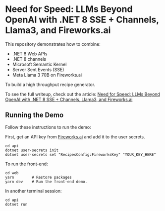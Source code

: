 # Need for Speed: LLMs Beyond OpenAI with .NET 8 SSE + Channels, Llama3, and Fireworks.ai

This repository demonstrates how to combine:

- .NET 8 Web APIs
- .NET 8 channels
- Microsoft Semantic Kernel
- Server Sent Events (SSE)
- Meta Llama 3 70B on Fireworks.ai

To build a high throughput recipe generator.

To see the full writeup, check out the article: [Need for Speed: LLMs Beyond OpenAI with .NET 8 SSE + Channels, Llama3, and Fireworks.ai](https://chrlschn.dev/blog/2024/05/need-for-speed-llms-beyond-openai-w-dotnet-sse-channels-llama3-fireworks-ai)

## Running the Demo

Follow these instructions to run the demo:

First, get an API key from [Fireworks.ai](https://fireworks.ai) and add it to the user secrets.

```shell
cd api
dotnet user-secrets init
dotnet user-secrets set "RecipesConfig:FireworksKey" "YOUR_KEY_HERE"
```

To run the front-end:

```shell
cd web
yarn        # Restore packages
yarn dev    # Run the front-end demo.
```

In another terminal session:

```shell
cd api
dotnet run
```
